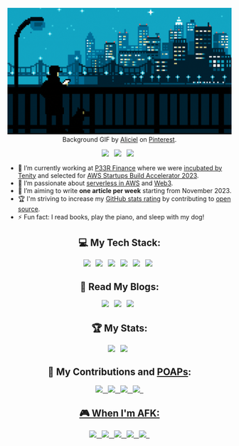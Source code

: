 
<div align="center"> 

![kshyun28's GitHub Profile Header](<header.gif>)
Background GIF by [Aliciel](https://www.pinterest.com/pin/5277724550564022/) on [Pinterest](https://www.pinterest.com/).
<p>
    <a target="_blank"href="https://twitter.com/kshyun28"><img src="https://img.shields.io/badge/Twitter-%231DA1F2.svg?style=for-the-badge&logo=Twitter&logoColor=white" /></a>&nbsp;&nbsp;
    <a target="_blank"href="https://www.linkedin.com/in/kshyun28/"><img src="https://img.shields.io/badge/linkedin-%230077B5.svg?style=for-the-badge&logo=linkedin&logoColor=white" /></a>&nbsp;&nbsp;
    <a target="_blank"href="mailto:jasper.d.gabriel@gmail.com?subject=Hello%20Jasper,%20From%20Github"><img src="https://img.shields.io/badge/Gmail-D14836?style=for-the-badge&logo=gmail&logoColor=white" /></a>&nbsp;&nbsp;
</p>
</div>

- 🔭 I’m currently working at [P33R Finance](https://www.linkedin.com/company/p33r-finance/) where we were [incubated by Tenity](https://www.linkedin.com/posts/p33r-finance_tenity-invests-in-13-disruptive-early-stage-activity-7118550943268294656-cH__?utm_source=share&utm_medium=member_desktop) and selected for [AWS Startups Build Accelerator 2023](https://www.linkedin.com/posts/p33r-finance_p33r-awsbuildaccelerator-activity-7121072561857208320-U9f-?utm_source=share&utm_medium=member_desktop).
- 🌱 I’m passionate about [serverless in AWS](https://aws.amazon.com/serverless/) and [Web3](https://ethereum.org/en/web3/).
- 📝 I’m aiming to write **one article per week** starting from November 2023.
- 🏆 I'm striving to increase my [GitHub stats rating](#🏆-my-stats) by contributing to [open source](https://opensource.com/resources/what-open-source).
- ⚡ Fun fact: I read books, play the piano, and sleep with my dog!

<div align="center"> 

## 💻 My Tech Stack:
<p>
    <img src="https://img.shields.io/badge/Next-black?style=for-the-badge&logo=next.js&logoColor=white" />&nbsp;&nbsp;
    <img src="https://img.shields.io/badge/node.js-339933?style=for-the-badge&logo=node.js&logoColor=white" />&nbsp;&nbsp;
    <img src="https://img.shields.io/badge/typescript-%23007ACC.svg?style=for-the-badge&logo=typescript&logoColor=white" />&nbsp;&nbsp;
    <img src="https://img.shields.io/badge/AWS-%23FF9900.svg?style=for-the-badge&logo=amazon-aws&logoColor=white" />&nbsp;&nbsp;
    <img src="https://img.shields.io/badge/GCP-%234285F4.svg?style=for-the-badge&logo=google-cloud&logoColor=white" />&nbsp;&nbsp;
    <img src="https://img.shields.io/badge/Solidity-%23363636.svg?style=for-the-badge&logo=solidity&logoColor=white" />&nbsp;&nbsp;
</p>

## 📖 Read My Blogs:
<p>
    <a target="_blank"href="https://dev.to/kshyun28"><img src="https://img.shields.io/badge/dev.to-0A0A0A?style=for-the-badge&logo=dev.to&logoColor=white" /></a>&nbsp;&nbsp;
    <a target="_blank"href="https://kshyun28.hashnode.dev/"><img src="https://img.shields.io/badge/Hashnode-2962FF?style=for-the-badge&logo=hashnode&logoColor=white" /></a>&nbsp;&nbsp;
    <a target="_blank"href="https://medium.com/@kshyun28"><img src="https://img.shields.io/badge/Medium-12100E?style=for-the-badge&logo=medium&logoColor=white" /></a>&nbsp;&nbsp;
</p>

## 🏆 My Stats:
<p>
    <img height=175 src="https://github-readme-stats.vercel.app/api?username=kshyun28&show_icons=true&count_private=true&theme=dark" />&nbsp;&nbsp;
    <img height=175 src="https://github-readme-stats.vercel.app/api/top-langs/?username=kshyun28&layout=compact&theme=dark" />&nbsp;&nbsp;
</p>

## 🤝 My Contributions and [POAPs](https://www.gitpoap.io/p/0x994cca07c9f25fe84211ea61b61eab5552a32c6d):
<p>
    <a target="_blank"href="https://www.gitpoap.io/gp/893"><img height=175 src="https://www.gitpoap.io/_next/image?url=https%3A%2F%2Fassets.poap.xyz%2Fgitpoap3a-2023-taiko-contributor-2022-logo-1671723111328.png&w=750&q=75" />&nbsp;&nbsp;
    <a target="_blank"href="https://www.gitpoap.io/gp/879"><img height=175 src="https://www.gitpoap.io/_next/image?url=https%3A%2F%2Fassets.poap.xyz%2Fgitpoap3a-2023-ethereumorg-contributor-2022-logo-1671568487547.png&w=750&q=75" />&nbsp;&nbsp;
    <a target="_blank"href="https://poap.gallery/event/128736"><img height=175 src="https://assets.poap.xyz/taiko-research-contributors-2023-logo-1685987761596.png" />&nbsp;&nbsp;
    <a target="_blank"href="https://collectors.poap.xyz/en-US/token/6673781"><img height=175 src="https://assets.poap.xyz/0c6eaacb-d527-479b-8a0e-d9e60726851d.png" />&nbsp;&nbsp;
</p>

## 🎮 When I'm AFK:
<p>
    <img src="https://img.shields.io/badge/Playstation%205-003791?style=for-the-badge&logo=playstation-5&logoColor=white" />&nbsp;&nbsp;
    <img src="https://img.shields.io/badge/Switch-E60012?style=for-the-badge&logo=nintendo-switch&logoColor=white" />&nbsp;&nbsp;
    <img src="https://img.shields.io/badge/steam-%23000000.svg?style=for-the-badge&logo=steam&logoColor=white" />&nbsp;&nbsp;
    <img src="https://img.shields.io/badge/Netflix-E50914?style=for-the-badge&logo=netflix&logoColor=white" />&nbsp;&nbsp;
    <img src="https://img.shields.io/badge/Crunchyroll-F47521?style=for-the-badge&logo=crunchyroll&logoColor=white" />&nbsp;&nbsp;
</p>
</div>


